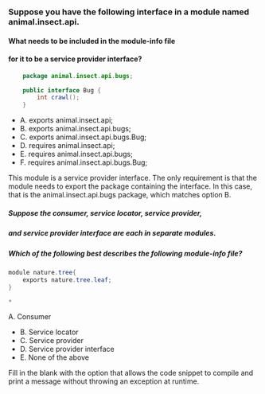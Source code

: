 ### Suppose you have the following interface in a module named animal.insect.api.
#### What needs to be included in the module-info file
#### for it to be a service provider interface?

```java
    package animal.insect.api.bugs;

    public interface Bug {
        int crawl();
    }
```

*  A. exports animal.insect.api;
*  B. exports animal.insect.api.bugs;
*  C. exports animal.insect.api.bugs.Bug;
*  D. requires animal.insect.api;
*  E. requires animal.insect.api.bugs;
*  F. requires animal.insect.api.bugs.Bug;

This module is a service provider interface.
The only requirement is that the module needs to export the package containing the interface.
In this case, that is the animal.insect.api.bugs package, which matches option B.

##### Suppose the consumer, service locator, service provider,
##### and service provider interface are each in separate modules.
##### Which of the following best describes the following module-info file?

``` java
module nature.tree{
    exports nature.tree.leaf;
}

* 
```
A. Consumer
* B. Service locator
* C. Service provider
* D. Service provider interface
* E. None of the above

Fill in the blank with the option that allows the code snippet
to compile and print a message without throwing an exception at runtime.
